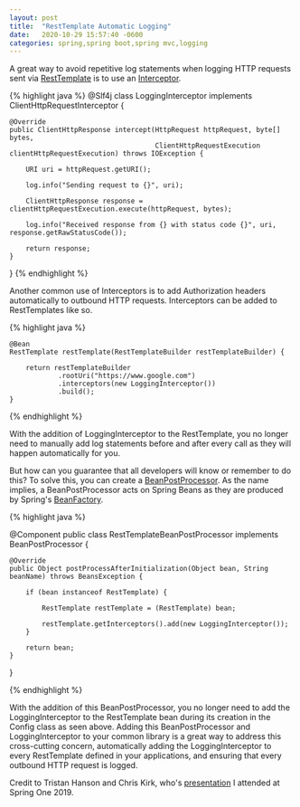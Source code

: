 ```yaml
---
layout: post
title:  "RestTemplate Automatic Logging"
date:   2020-10-29 15:57:40 -0600
categories: spring,spring boot,spring mvc,logging
---
```


A great way to avoid repetitive log statements when logging HTTP requests sent via 
[RestTemplate](https://docs.spring.io/spring-framework/docs/current/javadoc-api/org/springframework/web/client/RestTemplate.html) 
is to use an [Interceptor](https://docs.spring.io/spring-framework/docs/current/javadoc-api/org/springframework/http/client/ClientHttpRequestInterceptor.html).

{% highlight java %}
@Slf4j
class LoggingInterceptor implements ClientHttpRequestInterceptor {

    @Override
    public ClientHttpResponse intercept(HttpRequest httpRequest, byte[] bytes,
                                        ClientHttpRequestExecution clientHttpRequestExecution) throws IOException {

        URI uri = httpRequest.getURI();

        log.info("Sending request to {}", uri);

        ClientHttpResponse response = clientHttpRequestExecution.execute(httpRequest, bytes);

        log.info("Received response from {} with status code {}", uri, response.getRawStatusCode());

        return response;
    }

}
{% endhighlight %}

Another common use of Interceptors is to add Authorization headers automatically to outbound HTTP requests. Interceptors can be added to RestTemplates like so.

{% highlight java %}

    @Bean
    RestTemplate restTemplate(RestTemplateBuilder restTemplateBuilder) {

        return restTemplateBuilder
                .rootUri("https://www.google.com")
                .interceptors(new LoggingInterceptor())
                .build();
    }
{% endhighlight %}

With the addition of LoggingInterceptor to the RestTemplate, you no longer need to manually add log statements before 
and after every call as they will happen automatically for you. 

But how can you guarantee that all developers will know or remember to do this? To solve this, you can create a 
[BeanPostProcessor](https://docs.spring.io/spring-framework/docs/current/javadoc-api/org/springframework/beans/factory/config/BeanPostProcessor.html). 
As the name implies, a BeanPostProcessor acts on Spring Beans as they are produced by Spring's 
[BeanFactory](https://docs.spring.io/spring-framework/docs/current/javadoc-api/org/springframework/beans/factory/BeanFactory.html).

{% highlight java %}

@Component
public class RestTemplateBeanPostProcessor implements BeanPostProcessor {

    @Override
    public Object postProcessAfterInitialization(Object bean, String beanName) throws BeansException {

        if (bean instanceof RestTemplate) {

            RestTemplate restTemplate = (RestTemplate) bean;

            restTemplate.getInterceptors().add(new LoggingInterceptor());
        }

        return bean;
    }

}

{% endhighlight %}

With the addition of this BeanPostProcessor, you no longer need to add the LoggingInterceptor to the RestTemplate bean during its
creation in the Config class as seen above. Adding this BeanPostProcessor and LoggingInterceptor to your common library 
is a great way to address this cross-cutting concern, automatically adding the LoggingInterceptor to every RestTemplate defined
 in your applications, and ensuring that every outbound HTTP request is logged.

Credit to Tristan Hanson and Chris Kirk, who's [presentation](https://youtu.be/iWQxTHoSsgY) I attended at Spring One 2019.